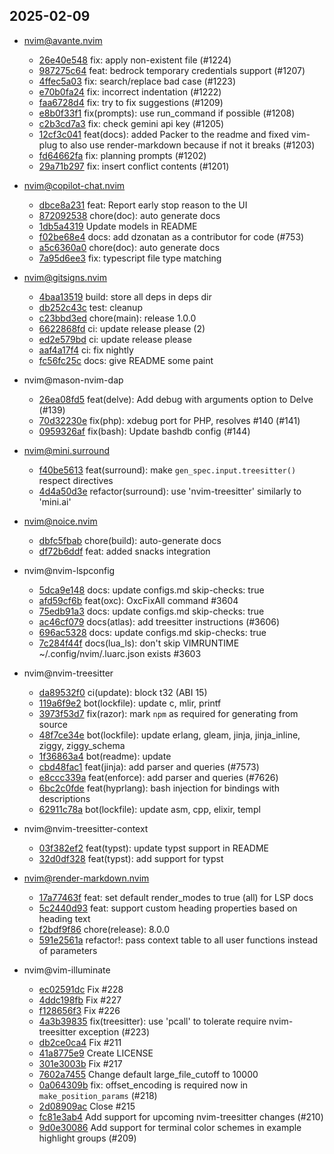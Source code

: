 ## 2025-02-09

* nvim@avante.nvim
  - [26e40e548](https://github.com/yetone/avante.nvim/commit/26e40e5483db90c593bf09466bc6cbe5a7711381) fix: apply non-existent file (#1224)
  - [987275c64](https://github.com/yetone/avante.nvim/commit/987275c64a95a50ac9fa0946ffc8de00c452281f) feat: bedrock temporary credentials support (#1207)
  - [4ffec5a03](https://github.com/yetone/avante.nvim/commit/4ffec5a03948a8eb6de41f0b513d61e747c5a136) fix: search/replace bad case (#1223)
  - [e70b0fa24](https://github.com/yetone/avante.nvim/commit/e70b0fa243bb8ac07cfc7892f4722e433aa996cb) fix: incorrect indentation (#1222)
  - [faa6728d4](https://github.com/yetone/avante.nvim/commit/faa6728d4b85e0001b7fda5f30115982e957f4bb) fix: try to fix suggestions (#1209)
  - [e8b0f33f1](https://github.com/yetone/avante.nvim/commit/e8b0f33f18c5c271c59f0c9f8ac18fd5b158efdb) fix(prompts): use run_command if possible (#1208)
  - [c2b3cd7a3](https://github.com/yetone/avante.nvim/commit/c2b3cd7a32a88197db79144480c2121862875eee) fix: check gemini api key (#1205)
  - [12cf3c041](https://github.com/yetone/avante.nvim/commit/12cf3c041821652a5590c6baa361999a28190f03) feat(docs): added Packer to the readme and fixed vim-plug to also use render-markdown because if not it breaks (#1203)
  - [fd64662fa](https://github.com/yetone/avante.nvim/commit/fd64662fa2581ff3c8e1b23239bc79150f30a9cc) fix: planning prompts (#1202)
  - [29a71b297](https://github.com/yetone/avante.nvim/commit/29a71b297645376b77677603b9e855bcc2de3208) fix: insert conflict contents (#1201)

* nvim@copilot-chat.nvim
  - [dbce8a231](https://github.com/CopilotC-Nvim/CopilotChat.nvim/commit/dbce8a231d1ac72c68ce00b86b415c9304417102) feat: Report early stop reason to the UI
  - [872092538](https://github.com/CopilotC-Nvim/CopilotChat.nvim/commit/872092538ab75330b0e85c8f072844800cf2fe02) chore(doc): auto generate docs
  - [1db5a4319](https://github.com/CopilotC-Nvim/CopilotChat.nvim/commit/1db5a43193f7888a79c00c804ff1d6274f7bc84a) Update models in README
  - [f02be68e4](https://github.com/CopilotC-Nvim/CopilotChat.nvim/commit/f02be68e494c49dc858fc4e6e38c5f962cfb37cc) docs: add dzonatan as a contributor for code (#753)
  - [a5c6360a0](https://github.com/CopilotC-Nvim/CopilotChat.nvim/commit/a5c6360a00f369abc4958ffd5edc8e8478b57deb) chore(doc): auto generate docs
  - [7a95d6ee3](https://github.com/CopilotC-Nvim/CopilotChat.nvim/commit/7a95d6ee39fd62ae5ed2d02c846e8d17b7396e46) fix: typescript file type matching

* nvim@gitsigns.nvim
  - [4baa13519](https://github.com/lewis6991/gitsigns.nvim/commit/4baa13519c2168cc9a7890a3580c50226ed018fb) build: store all deps in deps dir
  - [db252c43c](https://github.com/lewis6991/gitsigns.nvim/commit/db252c43c2909dbb6d9dba8f5ecee2d746fdc75d) test: cleanup
  - [c23bbd3ed](https://github.com/lewis6991/gitsigns.nvim/commit/c23bbd3ed2c7a3fdc3399e97e24f9e158f57612f) chore(main): release 1.0.0
  - [6622868fd](https://github.com/lewis6991/gitsigns.nvim/commit/6622868fd01606931d9d77e7a7674895823ee4b0) ci: update release please (2)
  - [ed2e579bd](https://github.com/lewis6991/gitsigns.nvim/commit/ed2e579bdfd4dc830f4502006a221b89aef3f77e) ci: update release please
  - [aaf4a17f4](https://github.com/lewis6991/gitsigns.nvim/commit/aaf4a17f4796bc26bd42a9fb8ed90e46e753c716) ci: fix nightly
  - [fc56fc25c](https://github.com/lewis6991/gitsigns.nvim/commit/fc56fc25cfc3dc3f24266508aa4a7096102eb6a6) docs: give README some paint

* nvim@mason-nvim-dap
  - [26ea08fd5](https://github.com/jay-babu/mason-nvim-dap.nvim/commit/26ea08fd5c7028ea54a3347ac139fc916baf1aa9) feat(delve): Add debug with arguments option to Delve (#139)
  - [70d32230e](https://github.com/jay-babu/mason-nvim-dap.nvim/commit/70d32230ecc65e98d353d4eb7019f208bb9193a7) fix(php): xdebug port for PHP, resolves #140 (#141)
  - [0959326af](https://github.com/jay-babu/mason-nvim-dap.nvim/commit/0959326afe0ae81812053ebf8be1544f5b9c985b) fix(bash): Update bashdb config (#144)

* nvim@mini.surround
  - [f40be5613](https://github.com/echasnovski/mini.surround/commit/f40be56134835421061bf32c3702de9a29fb789c) feat(surround): make `gen_spec.input.treesitter()` respect directives
  - [4d4a50d3e](https://github.com/echasnovski/mini.surround/commit/4d4a50d3e55a7781a267d0d541934b79ab3a1347) refactor(surround): use 'nvim-treesitter' similarly to 'mini.ai'

* nvim@noice.nvim
  - [dbfc5fbab](https://github.com/folke/noice.nvim/commit/dbfc5fbab19ff1c3e29a3268ffa5eda4c09c72ce) chore(build): auto-generate docs
  - [df72b6ddf](https://github.com/folke/noice.nvim/commit/df72b6ddf6c167b20083f54647ae16dafde3737b) feat: added snacks integration

* nvim@nvim-lspconfig
  - [5dca9e148](https://github.com/neovim/nvim-lspconfig/commit/5dca9e1480ebe39f3f96f98a8196f8ee18fad207) docs: update configs.md skip-checks: true
  - [afd59cf6b](https://github.com/neovim/nvim-lspconfig/commit/afd59cf6b5ff4e713c1d478ab8e8344aded1e314) feat(oxc): OxcFixAll command #3604
  - [75edb91a3](https://github.com/neovim/nvim-lspconfig/commit/75edb91a3d2deabe76a9911cde2c13d411b3b097) docs: update configs.md skip-checks: true
  - [ac46cf079](https://github.com/neovim/nvim-lspconfig/commit/ac46cf079aef3224aacf9abe5ffe435fbc99db32) docs(atlas): add treesitter instructions (#3606)
  - [696ac5328](https://github.com/neovim/nvim-lspconfig/commit/696ac53289280a29a349f3e68624e23129341126) docs: update configs.md skip-checks: true
  - [7c284f44f](https://github.com/neovim/nvim-lspconfig/commit/7c284f44fe7b120cf1e5b63d2b0648c3831c4048) docs(lua_ls): don't skip VIMRUNTIME ~/.config/nvim/.luarc.json exists #3603

* nvim@nvim-treesitter
  - [da89532f0](https://github.com/nvim-treesitter/nvim-treesitter/commit/da89532f036da9855f3105955696df36f583b919) ci(update): block t32 (ABI 15)
  - [119a6f9e2](https://github.com/nvim-treesitter/nvim-treesitter/commit/119a6f9e253c3e14b404f1b6ce01fa4a1a26871e) bot(lockfile): update c, mlir, printf
  - [3973f53d7](https://github.com/nvim-treesitter/nvim-treesitter/commit/3973f53d7a8c4b87151dc3fd0e3d654aaa036c31) fix(razor): mark `npm` as required for generating from source
  - [48f7ce34e](https://github.com/nvim-treesitter/nvim-treesitter/commit/48f7ce34ef274af10a3b2aa24932a310b1bd055d) bot(lockfile): update erlang, gleam, jinja, jinja_inline, ziggy, ziggy_schema
  - [1f36863a4](https://github.com/nvim-treesitter/nvim-treesitter/commit/1f36863a4e39b0677c7d64c7bf6bf0cd1125c498) bot(readme): update
  - [cbd48fac1](https://github.com/nvim-treesitter/nvim-treesitter/commit/cbd48fac13d2286dd10d08e1d6d83e6de7f13600) feat(jinja): add parser and queries (#7573)
  - [e8ccc339a](https://github.com/nvim-treesitter/nvim-treesitter/commit/e8ccc339a318ffa88bd40a134410b06fdf584a54) feat(enforce): add parser and queries (#7626)
  - [6bc2c0fde](https://github.com/nvim-treesitter/nvim-treesitter/commit/6bc2c0fde8c8f633b2f78177d5def298a7824c40) feat(hyprlang): bash injection for bindings with descriptions
  - [62911c78a](https://github.com/nvim-treesitter/nvim-treesitter/commit/62911c78a868bac24c8a86f2c1c412d0b799f885) bot(lockfile): update asm, cpp, elixir, templ

* nvim@nvim-treesitter-context
  - [03f382ef2](https://github.com/nvim-treesitter/nvim-treesitter-context/commit/03f382ef224c27a8508cdab2d0b463dcb8ca12a6) feat(typst): update typst support in README
  - [32d0df328](https://github.com/nvim-treesitter/nvim-treesitter-context/commit/32d0df328e6a6b9329f80a748b9e813ac657921e) feat(typst): add support for typst

* nvim@render-markdown.nvim
  - [17a77463f](https://github.com/MeanderingProgrammer/render-markdown.nvim/commit/17a77463f945c4b9e4f371c752efd90e3e1bf604) feat: set default render_modes to true (all) for LSP docs
  - [5c2440d93](https://github.com/MeanderingProgrammer/render-markdown.nvim/commit/5c2440d932a4ba96840e5ce5a7bd40f0624bdaa2) feat: support custom heading properties based on heading text
  - [f2bdf9f86](https://github.com/MeanderingProgrammer/render-markdown.nvim/commit/f2bdf9f866671456f7a6119cc94501048d9d172c) chore(release): 8.0.0
  - [591e2561a](https://github.com/MeanderingProgrammer/render-markdown.nvim/commit/591e2561a7236501a7e9ae88ebd9362d07a8c4a3) refactor!: pass context table to all user functions instead of parameters

* nvim@vim-illuminate
  - [ec02591dc](https://github.com/RRethy/vim-illuminate/commit/ec02591dc87ae8679c57becbc95102a1fe5e783b) Fix #228
  - [4ddc198fb](https://github.com/RRethy/vim-illuminate/commit/4ddc198fb4899dba29e2b60c53824df28904d637) Fix #227
  - [f128656f3](https://github.com/RRethy/vim-illuminate/commit/f128656f3c30459ba0d978dcb92dd9fd4b7a804e) Fix #226
  - [4a3b39835](https://github.com/RRethy/vim-illuminate/commit/4a3b3983515676cb1f2730b31dc5e7071321465c) fix(treesitter): use 'pcall' to tolerate require nvim-treesitter exception (#223)
  - [db2ce0ca4](https://github.com/RRethy/vim-illuminate/commit/db2ce0ca4564e625fb813aca5abee5e1a9cbef96) Fix #211
  - [41a8775e9](https://github.com/RRethy/vim-illuminate/commit/41a8775e9a176cb99db351acb9c1b9e2c1b77844) Create LICENSE
  - [301e3003b](https://github.com/RRethy/vim-illuminate/commit/301e3003b72c8656a33cdb5f1b533140b4a31926) Fix #217
  - [7602a7455](https://github.com/RRethy/vim-illuminate/commit/7602a7455480a0a2cadbb754327973eccbdeb24a) Change default large_file_cutoff to 10000
  - [0a064309b](https://github.com/RRethy/vim-illuminate/commit/0a064309bc0072bbd4083e15d10485325195cc60) fix: offset_encoding is required now in `make_position_params` (#218)
  - [2d08909ac](https://github.com/RRethy/vim-illuminate/commit/2d08909acae4aa0edacd8711ad049dd9e04de532) Close #215
  - [fc81e3ab4](https://github.com/RRethy/vim-illuminate/commit/fc81e3ab406490ec15465f11aac9b16babbfe8dc) Add support for upcoming nvim-treesitter changes (#210)
  - [9d0e30086](https://github.com/RRethy/vim-illuminate/commit/9d0e300865d12fc452f52c11fbd1abe399e3d02a) Add support for terminal color schemes in example highlight groups (#209)